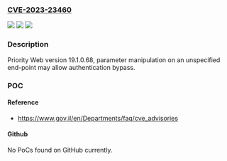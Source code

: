 ### [CVE-2023-23460](https://cve.mitre.org/cgi-bin/cvename.cgi?name=CVE-2023-23460)
![](https://img.shields.io/static/v1?label=Product&message=Priority%20Web&color=blue)
![](https://img.shields.io/static/v1?label=Version&message=version%2019.1.0.68%20&color=brightgreen)
![](https://img.shields.io/static/v1?label=Vulnerability&message=Authentication%20bypass%20&color=brightgreen)

### Description

Priority Web version 19.1.0.68, parameter manipulation on an unspecified end-point may allow authentication bypass.

### POC

#### Reference
- https://www.gov.il/en/Departments/faq/cve_advisories

#### Github
No PoCs found on GitHub currently.


